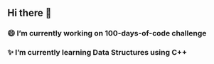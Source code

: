 ## Hi there 👋
### 😄 I’m currently working on 100-days-of-code challenge
### ✨ I’m currently learning Data Structures using C++
